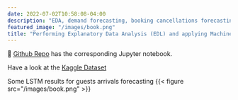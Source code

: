 ```yaml
---
date: 2022-07-02T10:58:08-04:00
description: "EDA, demand forecasting, booking cancellations forecasting, average daily rate analysis."
featured_image: "/images/book.png"
title: "Performing Explanatory Data Analysis (EDL) and applying Machine Learning to the Kaggle dataset (Hotel bookings)" 
---
```

📂 [Github Repo](https://github.com/sinkov/hotel-bookings-EDA-ML-DL) has the corresponding Jupyter notebook.

Have a look at the [Kaggle Dataset](https://www.kaggle.com/datasets/jessemostipak/hotel-booking-demand)

Some LSTM results for guests arrivals forecasting
{{< figure src="/images/book.png" >}}